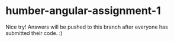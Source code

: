 # humber-angular-assignment-1
Nice try! Answers will be pushed to this branch after everyone has submitted their code. :)
